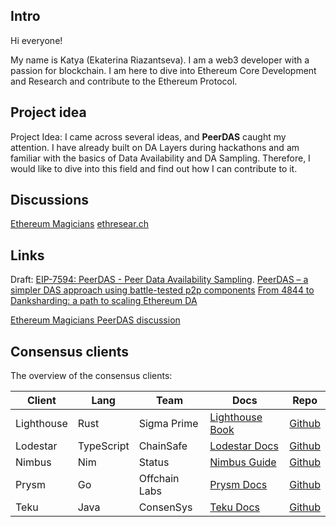## Intro
Hi everyone!

My name is Katya (Ekaterina Riazantseva). I am a web3 developer with a passion for blockchain. I am here to dive into Ethereum Core Development and Research and contribute to the Ethereum Protocol.

## Project idea

Project Idea: I came across several ideas, and **PeerDAS** caught my attention. I have already built on DA Layers during hackathons and am familiar with the basics of Data Availability and DA Sampling. Therefore, I would like to dive into this field and find out how I can contribute to it.

## Discussions

[Ethereum Magicians](https://ethereum-magicians.org/)
[ethresear.ch](https://ethresear.ch/)

## Links
Draft: [EIP-7594: PeerDAS - Peer Data Availability Sampling](https://eips.ethereum.org/EIPS/eip-7594).
[PeerDAS – a simpler DAS approach using battle-tested p2p components](https://ethresear.ch/t/peerdas-a-simpler-das-approach-using-battle-tested-p2p-components/16541)
[From 4844 to Danksharding: a path to scaling Ethereum DA](https://ethresear.ch/t/from-4844-to-danksharding-a-path-to-scaling-ethereum-da/18046)

[Ethereum Magicians PeerDAS discussion](https://ethereum-magicians.org/t/eip-7594-peerdas-peer-data-availability-sampling/18215)

## Consensus clients
The overview of the consensus clients:

| Client | Lang | Team | Docs | Repo |
| -------- | -------- | -------- | -------- | -------- |
| Lighthouse     | Rust     | Sigma Prime     | [Lighthouse Book](https://lighthouse-book.sigmaprime.io/)     | [Github](https://github.com/sigp/lighthouse)     |
| Lodestar     | TypeScript     | ChainSafe     | [Lodestar Docs](https://chainsafe.github.io/lodestar/)    | [Github](https://github.com/ChainSafe/lodestar/tree/v1.19.0)     |
| Nimbus     | Nim     | Status     | [Nimbus Guide](https://nimbus.guide/)     | [Github](https://github.com/status-im/nimbus-eth2)     |
| Prysm     | Go     | Offchain Labs     | [Prysm Docs](https://docs.prylabs.network/docs/getting-started)     | [Github](https://github.com/prysmaticlabs/prysm)     |
| Teku     | Java     | ConsenSys     | [Teku Docs](https://consensys.io/teku)   | [Github](https://github.com/Consensys/teku)     |

